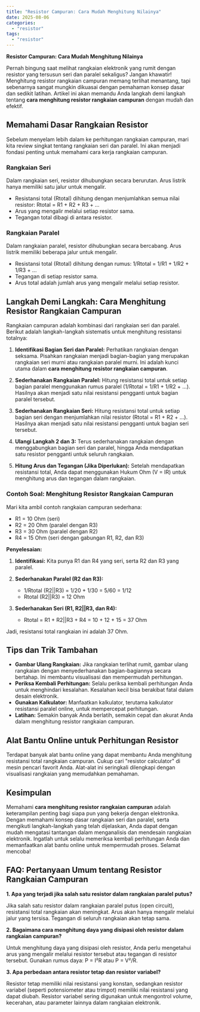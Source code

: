 ```yaml
---
title: "Resistor Campuran: Cara Mudah Menghitung Nilainya"
date: 2025-08-06
categories: 
  - "resistor"
tags: 
  - "resistor"
---
```


**Resistor Campuran: Cara Mudah Menghitung Nilainya**

Pernah bingung saat melihat rangkaian elektronik yang rumit dengan resistor yang tersusun seri dan paralel sekaligus? Jangan khawatir! Menghitung resistor rangkaian campuran memang terlihat menantang, tapi sebenarnya sangat mungkin dikuasai dengan pemahaman konsep dasar dan sedikit latihan. Artikel ini akan memandu Anda langkah demi langkah tentang **cara menghitung resistor rangkaian campuran** dengan mudah dan efektif.

## Memahami Dasar Rangkaian Resistor

Sebelum menyelam lebih dalam ke perhitungan rangkaian campuran, mari kita review singkat tentang rangkaian seri dan paralel. Ini akan menjadi fondasi penting untuk memahami cara kerja rangkaian campuran.

### Rangkaian Seri

Dalam rangkaian seri, resistor dihubungkan secara berurutan. Arus listrik hanya memiliki satu jalur untuk mengalir.

- Resistansi total (Rtotal) dihitung dengan menjumlahkan semua nilai resistor: Rtotal = R1 + R2 + R3 + ...
- Arus yang mengalir melalui setiap resistor sama.
- Tegangan total dibagi di antara resistor.

### Rangkaian Paralel

Dalam rangkaian paralel, resistor dihubungkan secara bercabang. Arus listrik memiliki beberapa jalur untuk mengalir.

- Resistansi total (Rtotal) dihitung dengan rumus: 1/Rtotal = 1/R1 + 1/R2 + 1/R3 + ...
- Tegangan di setiap resistor sama.
- Arus total adalah jumlah arus yang mengalir melalui setiap resistor.

## Langkah Demi Langkah: Cara Menghitung Resistor Rangkaian Campuran

Rangkaian campuran adalah kombinasi dari rangkaian seri dan paralel. Berikut adalah langkah-langkah sistematis untuk menghitung resistansi totalnya:

1. **Identifikasi Bagian Seri dan Paralel:** Perhatikan rangkaian dengan seksama. Pisahkan rangkaian menjadi bagian-bagian yang merupakan rangkaian seri murni atau rangkaian paralel murni. Ini adalah kunci utama dalam **cara menghitung resistor rangkaian campuran**.
    
2. **Sederhanakan Rangkaian Paralel:** Hitung resistansi total untuk setiap bagian paralel menggunakan rumus paralel (1/Rtotal = 1/R1 + 1/R2 + ...). Hasilnya akan menjadi satu nilai resistansi pengganti untuk bagian paralel tersebut.
    
3. **Sederhanakan Rangkaian Seri:** Hitung resistansi total untuk setiap bagian seri dengan menjumlahkan nilai resistor (Rtotal = R1 + R2 + ...). Hasilnya akan menjadi satu nilai resistansi pengganti untuk bagian seri tersebut.
    
4. **Ulangi Langkah 2 dan 3:** Terus sederhanakan rangkaian dengan menggabungkan bagian seri dan paralel, hingga Anda mendapatkan satu resistor pengganti untuk seluruh rangkaian.
    
5. **Hitung Arus dan Tegangan (Jika Diperlukan):** Setelah mendapatkan resistansi total, Anda dapat menggunakan Hukum Ohm (V = IR) untuk menghitung arus dan tegangan dalam rangkaian.
    

### Contoh Soal: Menghitung Resistor Rangkaian Campuran

Mari kita ambil contoh rangkaian campuran sederhana:

- R1 = 10 Ohm (seri)
- R2 = 20 Ohm (paralel dengan R3)
- R3 = 30 Ohm (paralel dengan R2)
- R4 = 15 Ohm (seri dengan gabungan R1, R2, dan R3)

**Penyelesaian:**

1. **Identifikasi:** Kita punya R1 dan R4 yang seri, serta R2 dan R3 yang paralel.
    
2. **Sederhanakan Paralel (R2 dan R3):**
    
    - 1/Rtotal (R2||R3) = 1/20 + 1/30 = 5/60 = 1/12
    - Rtotal (R2||R3) = 12 Ohm
3. **Sederhanakan Seri (R1, R2||R3, dan R4):**
    
    - Rtotal = R1 + R2||R3 + R4 = 10 + 12 + 15 = 37 Ohm

Jadi, resistansi total rangkaian ini adalah 37 Ohm.

## Tips dan Trik Tambahan

- **Gambar Ulang Rangkaian:** Jika rangkaian terlihat rumit, gambar ulang rangkaian dengan menyederhanakan bagian-bagiannya secara bertahap. Ini membantu visualisasi dan mempermudah perhitungan.
- **Periksa Kembali Perhitungan:** Selalu periksa kembali perhitungan Anda untuk menghindari kesalahan. Kesalahan kecil bisa berakibat fatal dalam desain elektronik.
- **Gunakan Kalkulator:** Manfaatkan kalkulator, terutama kalkulator resistansi paralel online, untuk mempercepat perhitungan.
- **Latihan:** Semakin banyak Anda berlatih, semakin cepat dan akurat Anda dalam menghitung resistor rangkaian campuran.

## Alat Bantu Online untuk Perhitungan Resistor

Terdapat banyak alat bantu online yang dapat membantu Anda menghitung resistansi total rangkaian campuran. Cukup cari "resistor calculator" di mesin pencari favorit Anda. Alat-alat ini seringkali dilengkapi dengan visualisasi rangkaian yang memudahkan pemahaman.

## Kesimpulan

Memahami **cara menghitung resistor rangkaian campuran** adalah keterampilan penting bagi siapa pun yang bekerja dengan elektronika. Dengan memahami konsep dasar rangkaian seri dan paralel, serta mengikuti langkah-langkah yang telah dijelaskan, Anda dapat dengan mudah mengatasi tantangan dalam menganalisis dan mendesain rangkaian elektronik. Ingatlah untuk selalu memeriksa kembali perhitungan Anda dan memanfaatkan alat bantu online untuk mempermudah proses. Selamat mencoba!

## FAQ: Pertanyaan Umum tentang Resistor Rangkaian Campuran

**1\. Apa yang terjadi jika salah satu resistor dalam rangkaian paralel putus?**

Jika salah satu resistor dalam rangkaian paralel putus (open circuit), resistansi total rangkaian akan meningkat. Arus akan hanya mengalir melalui jalur yang tersisa. Tegangan di seluruh rangkaian akan tetap sama.

**2\. Bagaimana cara menghitung daya yang disipasi oleh resistor dalam rangkaian campuran?**

Untuk menghitung daya yang disipasi oleh resistor, Anda perlu mengetahui arus yang mengalir melalui resistor tersebut atau tegangan di resistor tersebut. Gunakan rumus daya: P = I²R atau P = V²/R.

**3\. Apa perbedaan antara resistor tetap dan resistor variabel?**

Resistor tetap memiliki nilai resistansi yang konstan, sedangkan resistor variabel (seperti potensiometer atau trimpot) memiliki nilai resistansi yang dapat diubah. Resistor variabel sering digunakan untuk mengontrol volume, kecerahan, atau parameter lainnya dalam rangkaian elektronik.
